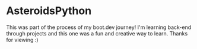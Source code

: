# AsteroidsPython

This was part of the process of my boot.dev journey! I'm learning back-end through projects and this one was a fun and creative way to learn. Thanks for viewing :)
